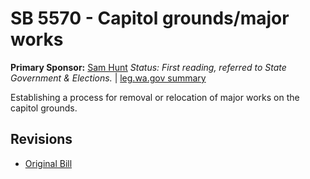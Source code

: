 # SB 5570 - Capitol grounds/major works
**Primary Sponsor:** [Sam Hunt](/person/leg/sam.hunt.md)
*Status: First reading, referred to State Government & Elections.* | [leg.wa.gov summary](https://app.leg.wa.gov/billsummary?BillNumber=5570&Year=2021)

Establishing a process for removal or relocation of major works on the capitol grounds.

## Revisions
* [Original Bill](1/)